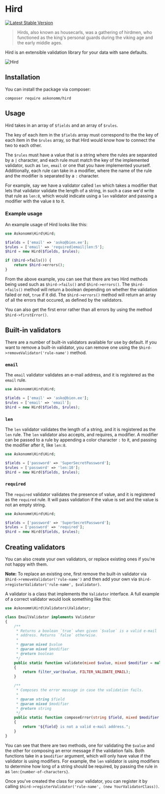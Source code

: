 # Hird

[![Latest Stable Version](http://poser.pugx.org/askonomm/hird/v)](https://packagist.org/packages/askonomm/hird)

> Hirds, also known as housecarls, was a gathering of hirdmen, who functioned as the king's personal guards during the viking age and the early middle ages.

Hird is an extensible validation library for your data with sane defaults.

![Hird](https://user-images.githubusercontent.com/84135165/155233016-1dd9990f-ed60-44cc-b44c-ea90a11fc350.jpg)

## Installation

You can install the package via composer:

```
composer require askonomm/hird
```

## Usage

Hird takes in an array of `$fields` and an array of `$rules`.

The key of each item in the `$fields` array must correspond to the the key of each item in the `$rules` array, so that Hird would know how to connect the two to each other.

The `$rules` must have a value that is a string where the rules are separated by a `|` character, and each rule must match the key of the implemented validator, such as `len`, `email` or one that you have implemented yourself. Additionally, each rule can take in a modifier, where the name of the rule and the modifier is separated by a `:` character.
 
For example, say we have a validator called `len` which takes a modifier that lets that validator validate the length of a string, in such a case we'd write that rule as `len:8`, which would indicate using a `len` validator and passing a modifier with the value `8` to it. 

### Example usage

An example usage of Hird looks like this:

```php
use Askonomm\Hird\Hird;

$fields = ['email' => 'asko@bien.ee'];
$rules = ['email' => 'required|email|len:5'];
$hird = new Hird($fields, $rules);

if ($hird->fails()) {
    return $hird->errors();
}
```

From the above example, you can see that there are two Hird methods being used such as `$hird->fails()` and `$hird->errors()`. The `$hird->fails()` method will return a boolean depending on whether the validation failed or not, `true` if it did. The `$hird->errors()` method will return an array of all the errors that occured, as defined by the validators.

You can also get the first error rather than all errors by using the method `$hird->firstError()`. 

## Built-in validators

There are a number of built-in validators available for use by default. If you want to remove a built-in validator, you can remove one using the `$hird->removeValidator('rule-name')` method.

### `email`

The `email` validator validates an e-mail address, and it is registered as the `email` rule.

```php
use Askonomm\Hird\Hird;

$fields = ['email' => 'asko@bien.ee'];
$rules = ['email' => 'email'];
$hird = new Hird($fields, $rules);
```

### `len`

The `len` validator validates the length of a string, and it is registered as the `len` rule. The `len` validator also accepts, and requires, a modifier. A modifier can be passed to a rule by appending a color character `:` to it, and passing the modifier after it, like `len:8`.

```php
use Askonomm\Hird\Hird;

$fields = ['password' => 'SuperSecretPassword'];
$rules = ['password' => 'len:10'];
$hird = new Hird($fields, $rules);
```

### `required`

The `required` validator validates the presence of value, and it is registered as the `required` rule. It will pass validation if the value is set and the value is not an empty string.

```php
use Askonomm\Hird\Hird;

$fields = ['password' => 'SuperSecretPassword'];
$rules = ['password' => 'required'];
$hird = new Hird($fields, $rules);
```

## Creating validators

You can also create your own validators, or replace existing ones if you're not happy with them. 

**Note:** To replace an existing one, first remove the built-in validator via `$hird->removeValidator('rule-name')` and then add your own via `$hird->registerValidator('rule-name', $validator)`. 


A validator is a class that implements the `Validator` interface. A full example of a correct validator would look something like this:

```php
use Askonomm\Hird\Validators\Validator;

class EmailValidator implements Validator
{
    /**
     * Returns a boolean `true` when given `$value` is a valid e-mail
     * address. Returns `false` otherwise.
     *
     * @param mixed $value
     * @param mixed $modifier
     * @return boolean
     */
    public static function validate(mixed $value, mixed $modifier = null): bool
    {
        return filter_var($value, FILTER_VALIDATE_EMAIL);
    }

    /**
     * Composes the error message in case the validation fails.
     *
     * @param string $field
     * @param mixed $modifier
     * @return string
     */
    public static function composeError(string $field, mixed $modifier = null): string
    {
        return "${field} is not a valid e-mail address.";
    }
}
```

You can see that there are two methods, one for validating the `$value` and the other for composing an error message if the validation fails. Both functions take in a `$modifier` argument, which will only have value if the validator is using modifiers. For example, the `len` validator is using modifiers to determine how long of a string should be required, by passing the rule in as `len:{number-of-characters}`. 

Once you've created the class for your validator, you can register it by calling `$hird->registerValidator('rule-name', (new YourValidatorClass))`. 